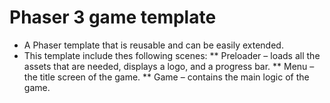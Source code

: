 # Phaser 3 game template
 * A Phaser template that is reusable and can be easily extended.
 * This template include thes following scenes:
    ** Preloader – loads all the assets that are needed, displays a logo, and a progress bar.
    ** Menu – the title screen of the game.
    ** Game – contains the main logic of the game.
